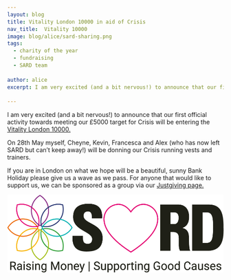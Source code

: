 ```yaml
---
layout: blog
title: Vitality London 10000 in aid of Crisis
nav_title:  Vitality 10000
image: blog/alice/sard-sharing.png
tags:
  - charity of the year
  - fundraising
  - SARD team

author: alice
excerpt: I am very excited (and a bit nervous!) to announce that our first official activity towards meeting our £5000 target for Crisis will be entering the Vitality London 10000.

---
```


I am very excited (and a bit nervous!) to announce that our first official activity towards meeting our £5000 target for Crisis will be entering the <a href="https://www.vitalitylondon10000.co.uk">Vitality London 10000.</a>

On 28th May myself, Cheyne, Kevin, Francesca and Alex (who has now left SARD but can’t keep away!) will be donning our Crisis running vests and trainers. 

If you are in London on what we hope will be a beautiful, sunny Bank Holiday please give us a wave as we pass. For anyone that would like to support us, we can be sponsored as a group via our <a href="https://www.justgiving.com/company/sardjv">Justgiving page.</a>

<div class='row'>
  <div class='col-sm-4 thumbnail' style='border: 0px'>
    <img src='/images/blog/alice/sard-sharing.png'/>
  </div>
</div>




